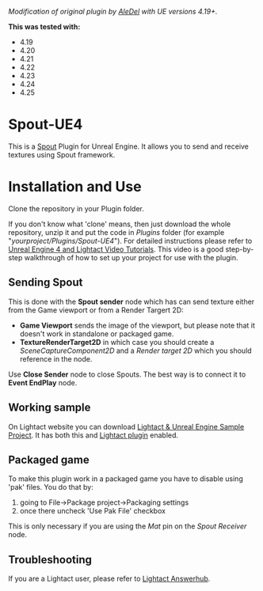 *Modification of original plugin by [AleDel](https://github.com/AleDel/Spout-UE4) with UE versions 4.19+.*

**This was tested with:**
* 4.19
* 4.20
* 4.21
* 4.22
* 4.23 
* 4.24
* 4.25

# Spout-UE4
This is a [Spout](http://spout.zeal.co/) Plugin for Unreal Engine. It allows you to send and receive textures using Spout framework.

# Installation and Use

Clone the repository in your Plugin folder.

If you don't know what 'clone' means, then just download the whole repository, unzip it and put the code in _Plugins_ folder (for example "_yourproject/Plugins/Spout-UE4_"). For detailed instructions please refer to [Unreal Engine 4 and Lightact Video Tutorials](https://www.youtube.com/playlist?list=PLcNPGta1d2XDcSsz8zcW0f2lPSawnW3mR). This video is a good step-by-step walkthrough of how to set up your project for use with the plugin.

## Sending Spout

This is done with the **Spout sender** node which has can send texture either from the Game viewport or from a Render Targert 2D: 
  * **Game Viewport** sends the image of the viewport, but please note that it doesn't work in standalone or packaged game.
  * **TextureRenderTarget2D** in which case you should create a _SceneCaptureComponent2D_ and a *Render target 2D* which you should reference in the node.

Use **Close Sender** node to close Spouts. The best way is to connect it to **Event EndPlay** node.

## Working sample

On Lightact website you can download [Lightact & Unreal Engine Sample Project](https://lightact-systems.com/product/lightact-and-unreal-engine/). It has both this and [Lightact plugin](https://github.com/lightact/Lightact-UE4)   enabled.

## Packaged game
To make this plugin work in a packaged game you have to disable using 'pak' files. You do that by:
1. going to File->Package project->Packaging settings
2. once there uncheck 'Use Pak File' checkbox

This is only necessary if you are using the *Mat* pin on the *Spout Receiver* node.

## Troubleshooting
If you are a Lightact user, please refer to [Lightact Answerhub](https://answerhub.lightact-systems.com/).
